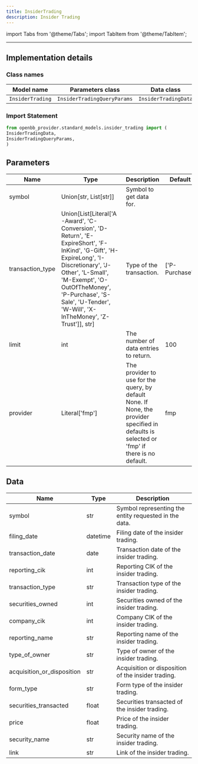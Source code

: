 ```yaml
---
title: InsiderTrading
description: Insider Trading
---
```


<!-- markdownlint-disable MD012 MD031 MD033 -->

import Tabs from '@theme/Tabs';
import TabItem from '@theme/TabItem';

---

## Implementation details

### Class names

| Model name | Parameters class | Data class |
| ---------- | ---------------- | ---------- |
| `InsiderTrading` | `InsiderTradingQueryParams` | `InsiderTradingData` |

### Import Statement

```python
from openbb_provider.standard_models.insider_trading import (
InsiderTradingData,
InsiderTradingQueryParams,
)
```

## Parameters

<Tabs>
<TabItem value="standard" label="Standard">

| Name | Type | Description | Default | Optional |
| ---- | ---- | ----------- | ------- | -------- |
| symbol | Union[str, List[str]] | Symbol to get data for. |  | False |
| transaction_type | Union[List[Literal['A-Award', 'C-Conversion', 'D-Return', 'E-ExpireShort', 'F-InKind', 'G-Gift', 'H-ExpireLong', 'I-Discretionary', 'J-Other', 'L-Small', 'M-Exempt', 'O-OutOfTheMoney', 'P-Purchase', 'S-Sale', 'U-Tender', 'W-Will', 'X-InTheMoney', 'Z-Trust']], str] | Type of the transaction. | ['P-Purchase'] | True |
| limit | int | The number of data entries to return. | 100 | True |
| provider | Literal['fmp'] | The provider to use for the query, by default None. If None, the provider specified in defaults is selected or 'fmp' if there is no default. | fmp | True |
</TabItem>

</Tabs>

## Data

<Tabs>
<TabItem value="standard" label="Standard">

| Name | Type | Description |
| ---- | ---- | ----------- |
| symbol | str | Symbol representing the entity requested in the data. |
| filing_date | datetime | Filing date of the insider trading. |
| transaction_date | date | Transaction date of the insider trading. |
| reporting_cik | int | Reporting CIK of the insider trading. |
| transaction_type | str | Transaction type of the insider trading. |
| securities_owned | int | Securities owned of the insider trading. |
| company_cik | int | Company CIK of the insider trading. |
| reporting_name | str | Reporting name of the insider trading. |
| type_of_owner | str | Type of owner of the insider trading. |
| acquisition_or_disposition | str | Acquisition or disposition of the insider trading. |
| form_type | str | Form type of the insider trading. |
| securities_transacted | float | Securities transacted of the insider trading. |
| price | float | Price of the insider trading. |
| security_name | str | Security name of the insider trading. |
| link | str | Link of the insider trading. |
</TabItem>

</Tabs>

